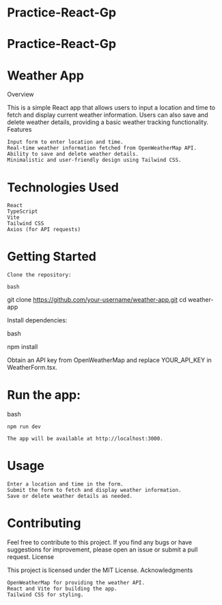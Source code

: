 # Practice-React-Gp

# Practice-React-Gp

# Weather App
Overview

This is a simple React app that allows users to input a location and time to fetch and display current weather information. Users can also save and delete weather details, providing a basic weather tracking functionality.
Features

    Input form to enter location and time.
    Real-time weather information fetched from OpenWeatherMap API.
    Ability to save and delete weather details.
    Minimalistic and user-friendly design using Tailwind CSS.

# Technologies Used

    React
    TypeScript
    Vite
    Tailwind CSS
    Axios (for API requests)

# Getting Started

    Clone the repository:

    bash

git clone https://github.com/your-username/weather-app.git
cd weather-app

Install dependencies:

bash

npm install

Obtain an API key from OpenWeatherMap and replace YOUR_API_KEY in WeatherForm.tsx.

# Run the app:

bash

    npm run dev

    The app will be available at http://localhost:3000.

# Usage

    Enter a location and time in the form.
    Submit the form to fetch and display weather information.
    Save or delete weather details as needed.

# Contributing

Feel free to contribute to this project. If you find any bugs or have suggestions for improvement, please open an issue or submit a pull request.
License

This project is licensed under the MIT License.
Acknowledgments

    OpenWeatherMap for providing the weather API.
    React and Vite for building the app.
    Tailwind CSS for styling.
